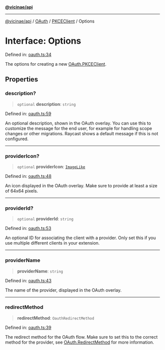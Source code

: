 [**@vicinae/api**](../../../../../../README.md)

***

[@vicinae/api](../../../../../../README.md) / [OAuth](../../../README.md) / [PKCEClient](../README.md) / Options

# Interface: Options

Defined in: [oauth.ts:34](https://github.com/vicinaehq/vicinae/blob/c742d5fc509336339909dd669955b863f086bf4e/api/src/api/oauth.ts#L34)

The options for creating a new [OAuth.PKCEClient](../../../../../../variables/OAuth.md#pkceclient).

## Properties

### description?

> `optional` **description**: `string`

Defined in: [oauth.ts:59](https://github.com/vicinaehq/vicinae/blob/c742d5fc509336339909dd669955b863f086bf4e/api/src/api/oauth.ts#L59)

An optional description, shown in the OAuth overlay.
You can use this to customize the message for the end user, for example for handling scope changes or other migrations.
Raycast shows a default message if this is not configured.

***

### providerIcon?

> `optional` **providerIcon**: [`ImageLike`](../../../../Image/type-aliases/ImageLike.md)

Defined in: [oauth.ts:48](https://github.com/vicinaehq/vicinae/blob/c742d5fc509336339909dd669955b863f086bf4e/api/src/api/oauth.ts#L48)

An icon displayed in the OAuth overlay.
Make sure to provide at least a size of 64x64 pixels.

***

### providerId?

> `optional` **providerId**: `string`

Defined in: [oauth.ts:53](https://github.com/vicinaehq/vicinae/blob/c742d5fc509336339909dd669955b863f086bf4e/api/src/api/oauth.ts#L53)

An optional ID for associating the client with a provider.
Only set this if you use multiple different clients in your extension.

***

### providerName

> **providerName**: `string`

Defined in: [oauth.ts:43](https://github.com/vicinaehq/vicinae/blob/c742d5fc509336339909dd669955b863f086bf4e/api/src/api/oauth.ts#L43)

The name of the provider, displayed in the OAuth overlay.

***

### redirectMethod

> **redirectMethod**: `OauthRedirectMethod`

Defined in: [oauth.ts:39](https://github.com/vicinaehq/vicinae/blob/c742d5fc509336339909dd669955b863f086bf4e/api/src/api/oauth.ts#L39)

The redirect method for the OAuth flow.
Make sure to set this to the correct method for the provider, see [OAuth.RedirectMethod](../../../../../../variables/OAuth.md#redirectmethod) for more information.
